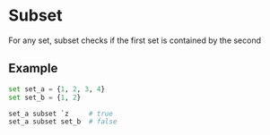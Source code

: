 # Subset

For any set, subset checks if the first set is contained by the second


## Example

```python
set set_a = {1, 2, 3, 4}
set set_b = {1, 2}

set_a subset `z     # true
set_a subset set_b  # false
```
